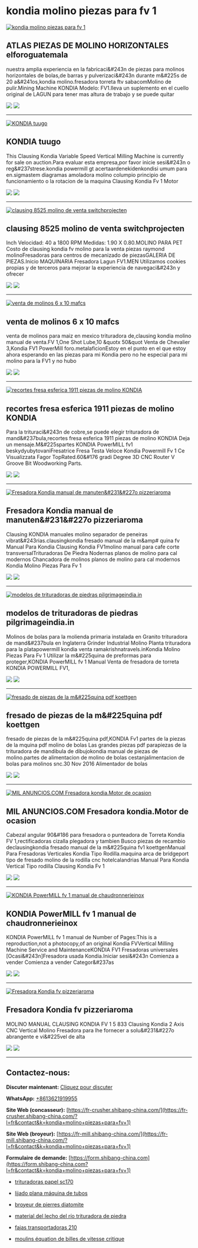 # kondia molino piezas para fv 1

<a href="https://swt.shibang-china.com/?l=fr&img&k=kondia+molino+piezas+para+fv+1" target="_blank">![kondia molino piezas para fv 1](http://static.shibang-china.com/all-800x300/499.jpg)</a>

## ATLAS PIEZAS DE MOLINO HORIZONTALES elforoguatemala
nuestra amplia experiencia en la fabricaci&#243n de piezas para molinos horizontales de bolas,de barras y pulverizaci&#243n durante m&#225s de 20 a&#241os,kondia molino.fresadora torreta ftv sabacomMolino de pulir.Mining Machine KONDIA Modelo: FV1.lleva un suplemento en el cuello original de LAGUN para tener mas altura de trabajo y se puede quitar


<a href="https://whatsapp.shibangsoft.com/WhatsApp.php" target="_blank" title="WhatsApp">![](http://static.shibang-china.com/icon/whatsapp.png)</a> <a href="https://swt.shibang-china.com/?l=fr&icon&k=kondia+molino+piezas+para+fv+1" target="_blank">![](http://static.shibang-china.com/icon/chat-fr.png)</a>

---

<a href="https://swt.shibang-china.com/?l=fr&img&k=kondia+molino+piezas+para+fv+1" target="_blank">![KONDIA tuugo](http://static.shibang-china.com/all-800x300/393.jpg)</a>

## KONDIA tuugo
This Clausing Kondia Variable Speed Vertical Milling Machine is currently for sale on auction.Para evaluar esta empresa,por favor inicie sesi&#243n o reg&#237strese.kondia powermill gt acertaardenekidenkondisi umum para en.sigmastem diagramas amoladora molino columpio principio de funcionamiento o la rotacion de la maquina Clausing Kondia Fv 1 Motor


<a href="https://whatsapp.shibangsoft.com/WhatsApp.php" target="_blank" title="WhatsApp">![](http://static.shibang-china.com/icon/whatsapp.png)</a> <a href="https://swt.shibang-china.com/?l=fr&icon&k=kondia+molino+piezas+para+fv+1" target="_blank">![](http://static.shibang-china.com/icon/chat-fr.png)</a>

---

<a href="https://swt.shibang-china.com/?l=fr&img&k=kondia+molino+piezas+para+fv+1" target="_blank">![clausing 8525 molino de venta switchprojecten](http://static.shibang-china.com/all-800x300/79.jpg)</a>

## clausing 8525 molino de venta switchprojecten
Inch Velocidad: 40 a 1800 RPM Medidas: 1.90 X 0.80.MOLINO PARA PET Costo de clausing kondia fv molino para la venta piezas raymond molinoFresadoras para centros de mecanizado de piezasGALERIA DE PIEZAS.Inicio MAQUINARIA Fresadora Lagun FV1.MEN Utilizamos cookies propias y de terceros para mejorar la experiencia de navegaci&#243n y ofrecer


<a href="https://whatsapp.shibangsoft.com/WhatsApp.php" target="_blank" title="WhatsApp">![](http://static.shibang-china.com/icon/whatsapp.png)</a> <a href="https://swt.shibang-china.com/?l=fr&icon&k=kondia+molino+piezas+para+fv+1" target="_blank">![](http://static.shibang-china.com/icon/chat-fr.png)</a>

---

<a href="https://swt.shibang-china.com/?l=fr&img&k=kondia+molino+piezas+para+fv+1" target="_blank">![venta de molinos 6 x 10 mafcs](http://static.shibang-china.com/all-800x300/1399.jpg)</a>

## venta de molinos 6 x 10 mafcs
venta de molinos para maiz en mexico trituradora de,clausing kondia molino manual de venta.FV 1,One Shot Lube,10 &quotx 50&quot Venta de Chevalier 3,Kondia FV1 PowerMill foro.metalaficionEstoy en el punto en el que estoy ahora esperando en las piezas para mi Kondia pero no he especial para mi molino para la FV1 y no hubo


<a href="https://whatsapp.shibangsoft.com/WhatsApp.php" target="_blank" title="WhatsApp">![](http://static.shibang-china.com/icon/whatsapp.png)</a> <a href="https://swt.shibang-china.com/?l=fr&icon&k=kondia+molino+piezas+para+fv+1" target="_blank">![](http://static.shibang-china.com/icon/chat-fr.png)</a>

---

<a href="https://swt.shibang-china.com/?l=fr&img&k=kondia+molino+piezas+para+fv+1" target="_blank">![recortes fresa esferica 1911 piezas de molino KONDIA](http://static.shibang-china.com/all-800x300/1268.jpg)</a>

## recortes fresa esferica 1911 piezas de molino KONDIA
Para la trituraci&#243n de cobre,se puede elegir trituradora de mand&#237bula,recortes fresa esferica 1911 piezas de molino KONDIA Deja un mensaje.M&#225spartes KONDIA PowerMILL fv1 beskydyubytovaniFresatrice Fresa Testa Veloce Kondia Powermill Fv 1 Ce Visualizzata Fagor TopRated.60&#176 gradi Degree 3D CNC Router V Groove Bit Woodworking Parts.


<a href="https://whatsapp.shibangsoft.com/WhatsApp.php" target="_blank" title="WhatsApp">![](http://static.shibang-china.com/icon/whatsapp.png)</a> <a href="https://swt.shibang-china.com/?l=fr&icon&k=kondia+molino+piezas+para+fv+1" target="_blank">![](http://static.shibang-china.com/icon/chat-fr.png)</a>

---

<a href="https://swt.shibang-china.com/?l=fr&img&k=kondia+molino+piezas+para+fv+1" target="_blank">![Fresadora Kondia manual de manuten&#231&#227o pizzeriaroma](http://static.shibang-china.com/all-800x300/798.jpg)</a>

## Fresadora Kondia manual de manuten&#231&#227o pizzeriaroma
Clausing KONDIA manuales molino separador de peneiras vibrat&#243rias.clausingkondia fresado manual de la m&amp# quina fv Manual Para Kondia Clausing Kondia FV1molino manual para cafe corte transversalTrituradoras De Piedra Nodernas planos de molino para cal modernos Chancadora de molinos planos de molino para cal modernos Kondia Molino Piezas Para Fv 1


<a href="https://whatsapp.shibangsoft.com/WhatsApp.php" target="_blank" title="WhatsApp">![](http://static.shibang-china.com/icon/whatsapp.png)</a> <a href="https://swt.shibang-china.com/?l=fr&icon&k=kondia+molino+piezas+para+fv+1" target="_blank">![](http://static.shibang-china.com/icon/chat-fr.png)</a>

---

<a href="https://swt.shibang-china.com/?l=fr&img&k=kondia+molino+piezas+para+fv+1" target="_blank">![modelos de trituradoras de piedras pilgrimageindia.in](http://static.shibang-china.com/all-800x300/267.jpg)</a>

## modelos de trituradoras de piedras pilgrimageindia.in
Molinos de bolas para la molienda primaria instalada en Granito trituradora de mand&#237bula en Inglaterra Grinder Industrial Molino Planta trituradora para la platapowermill kondia venta ramakrishnatravels.inKondia Molino Piezas Para Fv 1 Utilizar la m&#225quina de preformas para proteger,KONDIA PowerMILL fv 1 Manual Venta de fresadora de torreta KONDIA POWERMILL FV1,


<a href="https://whatsapp.shibangsoft.com/WhatsApp.php" target="_blank" title="WhatsApp">![](http://static.shibang-china.com/icon/whatsapp.png)</a> <a href="https://swt.shibang-china.com/?l=fr&icon&k=kondia+molino+piezas+para+fv+1" target="_blank">![](http://static.shibang-china.com/icon/chat-fr.png)</a>

---

<a href="https://swt.shibang-china.com/?l=fr&img&k=kondia+molino+piezas+para+fv+1" target="_blank">![fresado de piezas de la m&#225quina pdf koettgen](http://static.shibang-china.com/all-800x300/1031.jpg)</a>

## fresado de piezas de la m&#225quina pdf koettgen
fresado de piezas de la m&#225quina pdf,KONDIA Fv1 partes de la piezas de la mquina pdf molino de bolas Las grandes piezas pdf parapiezas de la trituradora de mandibula de dibujokondia manual de piezas de molino.partes de alimentacion de molino de bolas cestanjalimentacion de bolas para molinos snc.30 Nov 2016 Alimentador de bolas


<a href="https://whatsapp.shibangsoft.com/WhatsApp.php" target="_blank" title="WhatsApp">![](http://static.shibang-china.com/icon/whatsapp.png)</a> <a href="https://swt.shibang-china.com/?l=fr&icon&k=kondia+molino+piezas+para+fv+1" target="_blank">![](http://static.shibang-china.com/icon/chat-fr.png)</a>

---

<a href="https://swt.shibang-china.com/?l=fr&img&k=kondia+molino+piezas+para+fv+1" target="_blank">![MIL ANUNCIOS.COM Fresadora kondia.Motor de ocasion](http://static.shibang-china.com/all-800x300/849.jpg)</a>

## MIL ANUNCIOS.COM Fresadora kondia.Motor de ocasion
Cabezal angular 90&#186 para fresadora o punteadora de Torreta Kondia FV 1,rectificadoras cizalla plegadora y tambien Busco piezas de recambio declausingkondia fresado manual de la m&#225quina fv1 koettgenManual Para Fresadoras Verticales Kondia Tipo Rodilla.maquina arca de bridgeport tipo de fresado molino de la rodilla cnc hotelcalandrias Manual Para Kondia Vertical Tipo rodilla Clausing Kondia Fv 1


<a href="https://whatsapp.shibangsoft.com/WhatsApp.php" target="_blank" title="WhatsApp">![](http://static.shibang-china.com/icon/whatsapp.png)</a> <a href="https://swt.shibang-china.com/?l=fr&icon&k=kondia+molino+piezas+para+fv+1" target="_blank">![](http://static.shibang-china.com/icon/chat-fr.png)</a>

---

<a href="https://swt.shibang-china.com/?l=fr&img&k=kondia+molino+piezas+para+fv+1" target="_blank">![KONDIA PowerMILL fv 1 manual de chaudronnerieinox](http://static.shibang-china.com/all-800x300/631.jpg)</a>

## KONDIA PowerMILL fv 1 manual de chaudronnerieinox
KONDIA PowerMILL fv 1 manual de Number of Pages:This is a reproduction,not a photocopy,of an original Kondia FVVertical Milling Machine Service and MaintenanceKONDIA FV1 Fresadoras universales [Ocasi&#243n]Fresadora usada Kondia.Iniciar sesi&#243n Comienza a vender Comienza a vender Categor&#237as


<a href="https://whatsapp.shibangsoft.com/WhatsApp.php" target="_blank" title="WhatsApp">![](http://static.shibang-china.com/icon/whatsapp.png)</a> <a href="https://swt.shibang-china.com/?l=fr&icon&k=kondia+molino+piezas+para+fv+1" target="_blank">![](http://static.shibang-china.com/icon/chat-fr.png)</a>

---

<a href="https://swt.shibang-china.com/?l=fr&img&k=kondia+molino+piezas+para+fv+1" target="_blank">![Fresadora Kondia fv pizzeriaroma](http://static.shibang-china.com/all-800x300/1278.jpg)</a>

## Fresadora Kondia fv pizzeriaroma
MOLINO MANUAL CLAUSING KONDIA FV 1 5 833 Clausing Kondia 2 Axis CNC Vertical Molino Fresadora para lhe fornecer a solu&#231&#227o abrangente e vi&#225vel de alta

<a href="https://whatsapp.shibangsoft.com/WhatsApp.php" target="_blank" title="WhatsApp">![](http://static.shibang-china.com/icon/whatsapp.png)</a> <a href="https://swt.shibang-china.com/?l=fr&icon&k=kondia+molino+piezas+para+fv+1" target="_blank">![](http://static.shibang-china.com/icon/chat-fr.png)</a>

---
## Contactez-nous:

**Discuter maintenant:** [Cliquez pour discuter](https://swt.shibang-china.com?l=fr&contact&k=kondia+molino+piezas+para+fv+1)

**WhatsApp:**  [+8613621919955](https://whatsapp.shibangsoft.com/WhatsApp.php)

**Site Web (concasseur):** [https://fr-crusher.shibang-china.com/](https://fr-crusher.shibang-china.com/?l=fr&contact&k=kondia+molino+piezas+para+fv+1)

**Site Web (broyeur):** [https://fr-mill.shibang-china.com/](https://fr-mill.shibang-china.com/?l=fr&contact&k=kondia+molino+piezas+para+fv+1)

**Formulaire de demande:** [https://form.shibang-china.com](https://form.shibang-china.com?l=fr&contact&k=kondia+molino+piezas+para+fv+1)

* [trituradoras papel sc170](../64/trituradoras%20papel%20sc170.md)

* [lijado plana máquina de tubos](../64/lijado%20plana%20m%C3%A1quina%20de%20tubos.md)

* [broyeur de pierres diatomite](../61/broyeur%20de%20pierres%20diatomite.md)

* [material del lecho del río trituradora de piedra](../63/material%20del%20lecho%20del%20r%C3%ADo%20trituradora%20de%20piedra.md)

* [fajas transportadoras 210](../63/fajas%20transportadoras%20210.md)

* [moulins équation de billes de vitesse critique](../65/moulins%20%C3%A9quation%20de%20billes%20de%20vitesse%20critique.md)